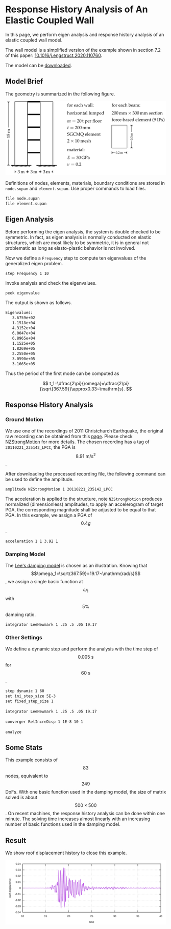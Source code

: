 # Response History Analysis of An Elastic Coupled Wall

In this page, we perform eigen analysis and response history analysis of an elastic coupled wall model.

The wall model is a simplified version of the example shown in section 7.2 of this paper: [10.1016/j.engstruct.2020.110760](https://doi.org/10.1016/j.engstruct.2020.110760).

The model can be [downloaded](response-history-analysis-of-an-elastic-coupled-wall.zip).

## Model Brief

The geometry is summarized in the following figure.

![model brief](response-history-analysis-of-an-elastic-coupled-wall.png)

Definitions of nodes, elements, materials, boundary conditions are stored in `node.supan` and `element.supan`. Use proper commands to load files.

```
file node.supan
file element.supan
```

## Eigen Analysis

Before performing the eigen analysis, the system is double checked to be symmetric. In fact, as eigen analysis is normally conducted on elastic structures, which are most likely to be symmetric, it is in general not problematic as long as elasto-plastic behavior is not involved.

Now we define a `Frequency` step to compute ten eigenvalues of the generalized eigen problem.

```
step Frequency 1 10
```

Invoke analysis and check the eigenvalues.

```
peek eigenvalue
```

The output is shown as follows.

```
Eigenvalues:
   3.6759e+02
   1.1518e+04
   4.3152e+04
   6.0047e+04
   6.8965e+04
   1.1525e+05
   1.8269e+05
   2.2550e+05
   3.0590e+05
   3.1665e+05
```

Thus the period of the first mode can be computed as

$$
t_1=\dfrac{2\pi}{\omega}=\dfrac{2\pi}{\sqrt{367.59}}\approx0.33~\mathrm{s}.
$$

## Response History Analysis

### Ground Motion

We use one of the recordings of 2011 Christchurch Earthquake, the original raw recording can be obtained from this [page](https://www.geonet.org.nz/data/supplementary/nzsmdb). Please check [NZStrongMotion](../../../Library/Amplitude/Special/NZStrongMotion.md) for more details. The chosen recording has a tag of `20110221_235142_LPCC`, the PGA is $$8.91~\mathrm{m/s^2}$$.

After downloading the processed recording file, the following command can be used to define the amplitude.

```
amplitude NZStrongMotion 1 20110221_235142_LPCC
```

The acceleration is applied to the structure, note `NZStrongMotion` produces normalized (dimensionless) amplitudes, to apply an accelerogram of target PGA, the corresponding magnitude shall be adjusted to be equal to that PGA. In this example, we assign a PGA of $$0.4g$$.

```
acceleration 1 1 3.92 1
```

### Damping Model

The [Lee's damping model](../../../Library/Integrator/Newmark/LeeNewmark.md) is chosen as an illustration. Knowing that $$\omega_1=\sqrt{367.59}=19.17~\mathrm{rad/s}$$, we assign a single basic function at $$\omega_1$$ with $$5\%$$ damping ratio.

```
integrator LeeNewmark 1 .25 .5 .05 19.17
```

### Other Settings

We define a dynamic step and perform the analysis with the time step of $$0.005~\mathrm{s}$$ for $$60~\mathrm{s}$$.

```
step dynamic 1 60
set ini_step_size 5E-3
set fixed_step_size 1

integrator LeeNewmark 1 .25 .5 .05 19.17

converger RelIncreDisp 1 1E-8 10 1

analyze
```

## Some Stats

This example consists of $$83$$ nodes, equivalent to $$249$$ DoFs. With one basic function used in the damping model, the size of matrix solved is about $$500\times500$$. On recent machines, the response history analysis can be done within one minute. The solving time increases almost linearly with an increasing number of basic functions used in the damping model.

## Result

We show roof displacement history to close this example.

![roof displacement history](response-history-analysis-of-an-elastic-coupled-wall.svg)
